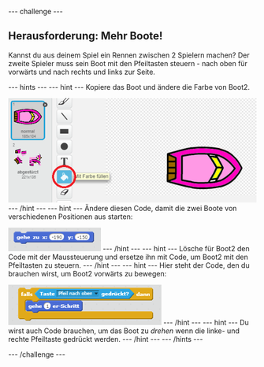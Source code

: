 --- challenge ---

## Herausforderung: Mehr Boote!

Kannst du aus deinem Spiel ein Rennen zwischen 2 Spielern machen? Der zweite Spieler muss sein Boot mit den Pfeiltasten steuern - nach oben für vorwärts und nach rechts und links zur Seite.

--- hints --- --- hint --- Kopiere das Boot und ändere die Farbe von Boot2.

![screenshot](images/boat-p2.png) --- /hint --- --- hint --- Ändere diesen Code, damit die zwei Boote von verschiedenen Positionen aus starten:

![screenshot](images/boat-p2start-blocks.png) --- /hint --- --- hint --- Lösche für Boot2 den Code mit der Maussteuerung und ersetze ihn mit Code, um Boot2 mit den Pfeiltasten zu steuern. --- /hint --- --- hint --- Hier steht der Code, den du brauchen wirst, um Boot2 vorwärts zu bewegen:

![screenshot](images/boat-p2forward-blocks.png) --- /hint --- --- hint --- Du wirst auch Code brauchen, um das Boot zu *drehen* wenn die linke- und rechte Pfeiltaste gedrückt werden. --- /hint --- --- /hints ---

--- /challenge ---